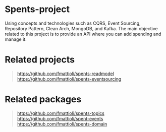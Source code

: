 # Spents-project
Using concepts and technologies such as CQRS, Event Sourcing, Repository Pattern, Clean Arch, MongoDB, and Kafka. The main objective related to this project is to provide an API where you can add spending and manage it.

# Related projects
> https://github.com/fmattioli/spents-readmodel <br/>
> https://github.com/fmattioli/spents-eventsourcing <br/>

# Related packages
> https://github.com/fmattioli/spents-topics <br/>
> https://github.com/fmattioli/spent-events <br/>
> https://github.com/fmattioli/spents-domain

